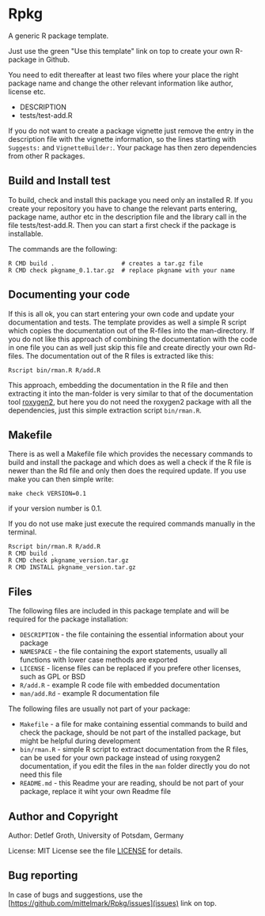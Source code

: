 # Rpkg

A generic R package template.

Just use the green "Use this template" link on top to create your own R-package in Github.

You need to edit thereafter at least two files where your place the right
package name and change the other relevant information like author, license
etc.

* DESCRIPTION
* tests/test-add.R

If you do not want to create a package vignette just remove the entry in the
description file with the vignette information, so the lines starting with
`Suggests:` and `VignetteBuilder:`. Your package has then zero dependencies from other R packages.


## Build and Install test

To build, check and install this package you need only an installed R. If you
create your repository you have to change the relevant parts entering, package
name, author etc in the description file and the library call in the file
tests/test-add.R. Then you can start a first check if the package is
installable.


The commands are the following:

```
R CMD build .                   # creates a tar.gz file
R CMD check pkgname_0.1.tar.gz  # replace pkgname with your name
```

## Documenting your code

If this is all ok, you can start entering your own code and update your documentation and tests. The template provides as well a simple R script which copies the documentation out of the R-files into the man-directory. If you do not like this approach of combining the documentation with the code in one file you can as well just skip this file and create directly your own Rd-files. The documentation out of the R files is extracted like this:

```
Rscript bin/rman.R R/add.R
```

This approach, embedding the documentation in the R file and then extracting
it into the man-folder is very similar to that of the documentation tool
[roxygen2](https://cran.r-project.org/web/packages/roxygen2/index.html), but
here you do not need the roxygen2 package with all the dependencies, just this simple extraction script
`bin/rman.R`. 

## Makefile

There is as well a Makefile file which provides the necessary commands to
build and install the package and which does as well a check if the R file is
newer than the Rd file and only then does the required update. If you use make
you can then simple write:

```
make check VERSION=0.1
```

if your version number is 0.1.

If you do not use make just execute the required commands manually in the terminal.

```
Rscript bin/rman.R R/add.R
R CMD build .
R CMD check pkgname_version.tar.gz
R CMD INSTALL pkgname_version.tar.gz
```

## Files

The following files are included in this package template and will be required for the package installation:

* `DESCRIPTION` - the file containing the essential information about your package
* `NAMESPACE` - the file containing the export statements, usually all functions with lower case methods are exported
* `LICENSE` - license files can be replaced if you prefere other licenses, such as GPL or BSD
* `R/add.R` - example R code file with embedded documentation
* `man/add.Rd` - example R documentation file 

The following files are usually not part of your package:

* `Makefile` - a file for make containing essential commands to build and check the package, should be not part of the installed package, but might be helpful during development
* `bin/rman.R` - simple R script to extract documentation from the R files, can be used for your own package instead of using roxygen2 documentation, if you edit the files in the `man` folder directly you do not need this file
* `README.md` - this Readme your are reading, should be not part of your package, replace it wiht your own Readme file


## Author and Copyright

Author: Detlef Groth, University of Potsdam, Germany

License: MIT License see the file [LICENSE](LICENSE) for details.

## Bug reporting

In case of bugs and suggestions, use the [https://github.com/mittelmark/Rpkg/issues](issues) link on top.
